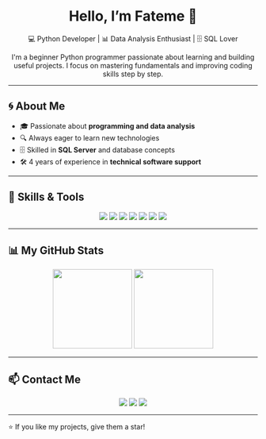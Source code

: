 <h1 align="center"> Hello, I’m Fateme 👋</h1>

<p align="center">
  💻 Python Developer | 📊 Data Analysis Enthusiast | 🗄 SQL Lover
</p>

<p align="center">
  I'm a beginner Python programmer passionate about learning and building useful projects.  
  I focus on mastering fundamentals and improving coding skills step by step.
</p>

---

## 🌀 About Me
- 🎓 Passionate about **programming and data analysis**
- 🔍 Always eager to learn new technologies
- 🗄️ Skilled in **SQL Server** and database concepts
- 🛠 4 years of experience in **technical software support**

---

## 🚀 Skills & Tools  
<p align="center">
  <img src="https://img.shields.io/badge/Python-3776AB?style=for-the-badge&logo=python&logoColor=white"/>
  <img src="https://img.shields.io/badge/Pandas-150458?style=for-the-badge&logo=pandas&logoColor=white"/>
  <img src="https://img.shields.io/badge/NumPy-013243?style=for-the-badge&logo=numpy&logoColor=white"/>
  <img src="https://img.shields.io/badge/Django-092E20?style=for-the-badge&logo=django&logoColor=white"/>
  <img src="https://img.shields.io/badge/SQL_Server-CC2927?style=for-the-badge&logo=microsoft-sql-server&logoColor=white"/>
  <img src="https://img.shields.io/badge/Technical_Support-0A9396?style=for-the-badge&logo=windows&logoColor=white"/>
  <img src="https://img.shields.io/badge/Git-F05032?style=for-the-badge&logo=git&logoColor=white"/>
</p>

---

## 📊 My GitHub Stats  
<p align="center">
  <img src="https://github-readme-stats.vercel.app/api?username=FatemeMousavi1381&show_icons=true&theme=radical" height="160"/>
  <img src="https://github-readme-streak-stats.herokuapp.com/?user=FatemeMousavi1381&theme=radical" height="160"/>
</p>

---

## 📫 Contact Me
<p align="center">
  <a href="mailto:fateme.mousavi1381@gmail.com"><img src="https://img.shields.io/badge/Email-D14836?style=for-the-badge&logo=gmail&logoColor=white"/></a>
  <a href="https://www.linkedin.com/in/fateme-mousavi-b69404260"><img src="https://img.shields.io/badge/LinkedIn-0A66C2?style=for-the-badge&logo=linkedin&logoColor=white"/></a>
  <a href="https://www.instagram.com/fatmemsvi/"><img src="https://img.shields.io/badge/Instagram-E4405F?style=for-the-badge&logo=instagram&logoColor=white"/></a>
</p>

---

⭐️ If you like my projects, give them a star!
